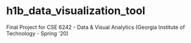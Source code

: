 # h1b_data_visualization_tool
Final Project for CSE 6242 - Data &amp; Visual Analytics (Georgia Institute of Technology - Spring '20)
